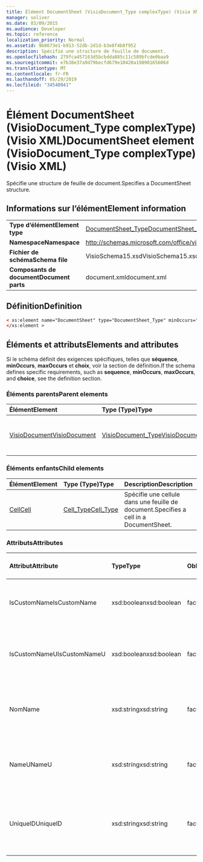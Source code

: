 ```yaml
---
title: Élément DocumentSheet (VisioDocument_Type complexType) (Visio XML)
manager: soliver
ms.date: 03/09/2015
ms.audience: Developer
ms.topic: reference
localization_priority: Normal
ms.assetid: 9b8673e1-b913-52db-2d1d-b3e8f4b8f952
description: Spécifie une structure de feuille de document.
ms.openlocfilehash: 279fca457163d5bcbdda885c11c589bfcde0baa9
ms.sourcegitcommit: e7b38e37a9d79becfd679e10420a19890165606d
ms.translationtype: MT
ms.contentlocale: fr-FR
ms.lasthandoff: 05/29/2019
ms.locfileid: "34540041"
---
```

# <a name="documentsheet-element-visiodocument_type-complextype-visio-xml"></a><span data-ttu-id="7d06b-103">Élément DocumentSheet (VisioDocument_Type complexType) (Visio XML)</span><span class="sxs-lookup"><span data-stu-id="7d06b-103">DocumentSheet element (VisioDocument_Type complexType) (Visio XML)</span></span>

<span data-ttu-id="7d06b-104">Spécifie une structure de feuille de document.</span><span class="sxs-lookup"><span data-stu-id="7d06b-104">Specifies a DocumentSheet structure.</span></span>
  
## <a name="element-information"></a><span data-ttu-id="7d06b-105">Informations sur l’élément</span><span class="sxs-lookup"><span data-stu-id="7d06b-105">Element information</span></span>

|||
|:-----|:-----|
|<span data-ttu-id="7d06b-106">**Type d’élément**</span><span class="sxs-lookup"><span data-stu-id="7d06b-106">**Element type**</span></span> <br/> |[<span data-ttu-id="7d06b-107">DocumentSheet_Type</span><span class="sxs-lookup"><span data-stu-id="7d06b-107">DocumentSheet_Type</span></span>](documentsheet_type-complextypevisio-xml.md) <br/> |
|<span data-ttu-id="7d06b-108">**Namespace**</span><span class="sxs-lookup"><span data-stu-id="7d06b-108">**Namespace**</span></span> <br/> |http://schemas.microsoft.com/office/visio/2012/main  <br/> |
|<span data-ttu-id="7d06b-109">**Fichier de schéma**</span><span class="sxs-lookup"><span data-stu-id="7d06b-109">**Schema file**</span></span> <br/> |<span data-ttu-id="7d06b-110">VisioSchema15.xsd</span><span class="sxs-lookup"><span data-stu-id="7d06b-110">VisioSchema15.xsd</span></span>  <br/> |
|<span data-ttu-id="7d06b-111">**Composants de document**</span><span class="sxs-lookup"><span data-stu-id="7d06b-111">**Document parts**</span></span> <br/> |<span data-ttu-id="7d06b-112">document.xml</span><span class="sxs-lookup"><span data-stu-id="7d06b-112">document.xml</span></span>  <br/> |
   
## <a name="definition"></a><span data-ttu-id="7d06b-113">Définition</span><span class="sxs-lookup"><span data-stu-id="7d06b-113">Definition</span></span>

```XML
< xs:element name="DocumentSheet" type="DocumentSheet_Type" minOccurs="0" maxOccurs="1" >
</xs:element >
```

## <a name="elements-and-attributes"></a><span data-ttu-id="7d06b-114">Éléments et attributs</span><span class="sxs-lookup"><span data-stu-id="7d06b-114">Elements and attributes</span></span>

<span data-ttu-id="7d06b-115">Si le schéma définit des exigences spécifiques, telles que **séquence**, **minOccurs**, **maxOccurs** et **choix**, voir la section de définition.</span><span class="sxs-lookup"><span data-stu-id="7d06b-115">If the schema defines specific requirements, such as **sequence**, **minOccurs**, **maxOccurs**, and **choice**, see the definition section.</span></span> 
  
### <a name="parent-elements"></a><span data-ttu-id="7d06b-116">Éléments parents</span><span class="sxs-lookup"><span data-stu-id="7d06b-116">Parent elements</span></span>

|<span data-ttu-id="7d06b-117">**Élément**</span><span class="sxs-lookup"><span data-stu-id="7d06b-117">**Element**</span></span>|<span data-ttu-id="7d06b-118">**Type (Type)**</span><span class="sxs-lookup"><span data-stu-id="7d06b-118">**Type**</span></span>|<span data-ttu-id="7d06b-119">**Description**</span><span class="sxs-lookup"><span data-stu-id="7d06b-119">**Description**</span></span>|
|:-----|:-----|:-----|
|[<span data-ttu-id="7d06b-120">VisioDocument</span><span class="sxs-lookup"><span data-stu-id="7d06b-120">VisioDocument</span></span>](visiodocument-elementvisio-xml.md) <br/> |[<span data-ttu-id="7d06b-121">VisioDocument_Type</span><span class="sxs-lookup"><span data-stu-id="7d06b-121">VisioDocument_Type</span></span>](visiodocument_type-complextypevisio-xml.md) <br/> |<span data-ttu-id="7d06b-122">Élément racine d’un document Microsoft Visio.</span><span class="sxs-lookup"><span data-stu-id="7d06b-122">The root element of a Microsoft Visio document.</span></span>  <br/> |
   
### <a name="child-elements"></a><span data-ttu-id="7d06b-123">Éléments enfants</span><span class="sxs-lookup"><span data-stu-id="7d06b-123">Child elements</span></span>

|<span data-ttu-id="7d06b-124">**Élément**</span><span class="sxs-lookup"><span data-stu-id="7d06b-124">**Element**</span></span>|<span data-ttu-id="7d06b-125">**Type (Type)**</span><span class="sxs-lookup"><span data-stu-id="7d06b-125">**Type**</span></span>|<span data-ttu-id="7d06b-126">**Description**</span><span class="sxs-lookup"><span data-stu-id="7d06b-126">**Description**</span></span>|
|:-----|:-----|:-----|
|[<span data-ttu-id="7d06b-127">Cell</span><span class="sxs-lookup"><span data-stu-id="7d06b-127">Cell</span></span>](cell-elementvisio-xml.md) <br/> |[<span data-ttu-id="7d06b-128">Cell_Type</span><span class="sxs-lookup"><span data-stu-id="7d06b-128">Cell_Type</span></span>](cell_type-complextypevisio-xml.md) <br/> |<span data-ttu-id="7d06b-129">Spécifie une cellule dans une feuille de document.</span><span class="sxs-lookup"><span data-stu-id="7d06b-129">Specifies a cell in a DocumentSheet.</span></span>  <br/> |
   
### <a name="attributes"></a><span data-ttu-id="7d06b-130">Attributs</span><span class="sxs-lookup"><span data-stu-id="7d06b-130">Attributes</span></span>

|<span data-ttu-id="7d06b-131">**Attribut**</span><span class="sxs-lookup"><span data-stu-id="7d06b-131">**Attribute**</span></span>|<span data-ttu-id="7d06b-132">**Type**</span><span class="sxs-lookup"><span data-stu-id="7d06b-132">**Type**</span></span>|<span data-ttu-id="7d06b-133">**Obligatoire**</span><span class="sxs-lookup"><span data-stu-id="7d06b-133">**Required**</span></span>|<span data-ttu-id="7d06b-134">**Description**</span><span class="sxs-lookup"><span data-stu-id="7d06b-134">**Description**</span></span>|<span data-ttu-id="7d06b-135">**Valeurs possibles**</span><span class="sxs-lookup"><span data-stu-id="7d06b-135">**Possible values**</span></span>|
|:-----|:-----|:-----|:-----|:-----|
|<span data-ttu-id="7d06b-136">IsCustomName</span><span class="sxs-lookup"><span data-stu-id="7d06b-136">IsCustomName</span></span>  <br/> |<span data-ttu-id="7d06b-137">xsd:boolean</span><span class="sxs-lookup"><span data-stu-id="7d06b-137">xsd:boolean</span></span>  <br/> |<span data-ttu-id="7d06b-138">facultatif</span><span class="sxs-lookup"><span data-stu-id="7d06b-138">optional</span></span>  <br/> |<span data-ttu-id="7d06b-139">Indique si le nom a été personnalisé par l’utilisateur.</span><span class="sxs-lookup"><span data-stu-id="7d06b-139">Describes whether the name has been customized by the user.</span></span>  <br/> |<span data-ttu-id="7d06b-140">Valeurs du type xsd:Boolean.</span><span class="sxs-lookup"><span data-stu-id="7d06b-140">Values of the xsd:Boolean type.</span></span>  <br/> |
|<span data-ttu-id="7d06b-141">IsCustomNameU</span><span class="sxs-lookup"><span data-stu-id="7d06b-141">IsCustomNameU</span></span>  <br/> |<span data-ttu-id="7d06b-142">xsd:boolean</span><span class="sxs-lookup"><span data-stu-id="7d06b-142">xsd:boolean</span></span>  <br/> |<span data-ttu-id="7d06b-143">facultatif</span><span class="sxs-lookup"><span data-stu-id="7d06b-143">optional</span></span>  <br/> |<span data-ttu-id="7d06b-144">Indique si le nom universel a été personnalisé par l’utilisateur.</span><span class="sxs-lookup"><span data-stu-id="7d06b-144">Describes whether the universal name has been customized by the user.</span></span>  <br/> |<span data-ttu-id="7d06b-145">Valeurs du type xsd:Boolean.</span><span class="sxs-lookup"><span data-stu-id="7d06b-145">Values of the xsd:Boolean type.</span></span>  <br/> |
|<span data-ttu-id="7d06b-146">Nom</span><span class="sxs-lookup"><span data-stu-id="7d06b-146">Name</span></span>  <br/> |<span data-ttu-id="7d06b-147">xsd:string</span><span class="sxs-lookup"><span data-stu-id="7d06b-147">xsd:string</span></span>  <br/> |<span data-ttu-id="7d06b-148">facultatif</span><span class="sxs-lookup"><span data-stu-id="7d06b-148">optional</span></span>  <br/> |<span data-ttu-id="7d06b-149">Spécifie le nom dépendant de la langue de la feuille de document.</span><span class="sxs-lookup"><span data-stu-id="7d06b-149">Specifies the language-dependent name of the DocumentSheet.</span></span>  <br/> |<span data-ttu-id="7d06b-150">Valeurs du type xsd:string.</span><span class="sxs-lookup"><span data-stu-id="7d06b-150">Values of the xsd:string type.</span></span>  <br/> |
|<span data-ttu-id="7d06b-151">NameU</span><span class="sxs-lookup"><span data-stu-id="7d06b-151">NameU</span></span>  <br/> |<span data-ttu-id="7d06b-152">xsd:string</span><span class="sxs-lookup"><span data-stu-id="7d06b-152">xsd:string</span></span>  <br/> |<span data-ttu-id="7d06b-153">facultatif</span><span class="sxs-lookup"><span data-stu-id="7d06b-153">optional</span></span>  <br/> |<span data-ttu-id="7d06b-154">Spécifie le nom indépendant de la langue de la feuille de document.</span><span class="sxs-lookup"><span data-stu-id="7d06b-154">Specifies the language- independent name of the DocumentSheet.</span></span>  <br/> |<span data-ttu-id="7d06b-155">Valeurs du type xsd:string.</span><span class="sxs-lookup"><span data-stu-id="7d06b-155">Values of the xsd:string type.</span></span>  <br/> |
|<span data-ttu-id="7d06b-156">UniqueID</span><span class="sxs-lookup"><span data-stu-id="7d06b-156">UniqueID</span></span>  <br/> |<span data-ttu-id="7d06b-157">xsd:string</span><span class="sxs-lookup"><span data-stu-id="7d06b-157">xsd:string</span></span>  <br/> |<span data-ttu-id="7d06b-158">facultatif</span><span class="sxs-lookup"><span data-stu-id="7d06b-158">optional</span></span>  <br/> |<span data-ttu-id="7d06b-159">Chaîne facultative.</span><span class="sxs-lookup"><span data-stu-id="7d06b-159">Optional string.</span></span> <span data-ttu-id="7d06b-160">GUID (identificateur global unique) identifiant la forme.</span><span class="sxs-lookup"><span data-stu-id="7d06b-160">A GUID (globally unique identifier) identifying the shape.</span></span>  <br/> |<span data-ttu-id="7d06b-161">Valeurs du type xsd:string.</span><span class="sxs-lookup"><span data-stu-id="7d06b-161">Values of the xsd:string type.</span></span>  <br/> |
   

